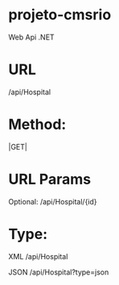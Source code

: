 # projeto-cmsrio

Web Api .NET

# URL
/api/Hospital

# Method:
|GET|

# URL Params
Optional:
/api/Hospital/{id}


# Type:
XML
/api/Hospital

JSON
/api/Hospital?type=json

